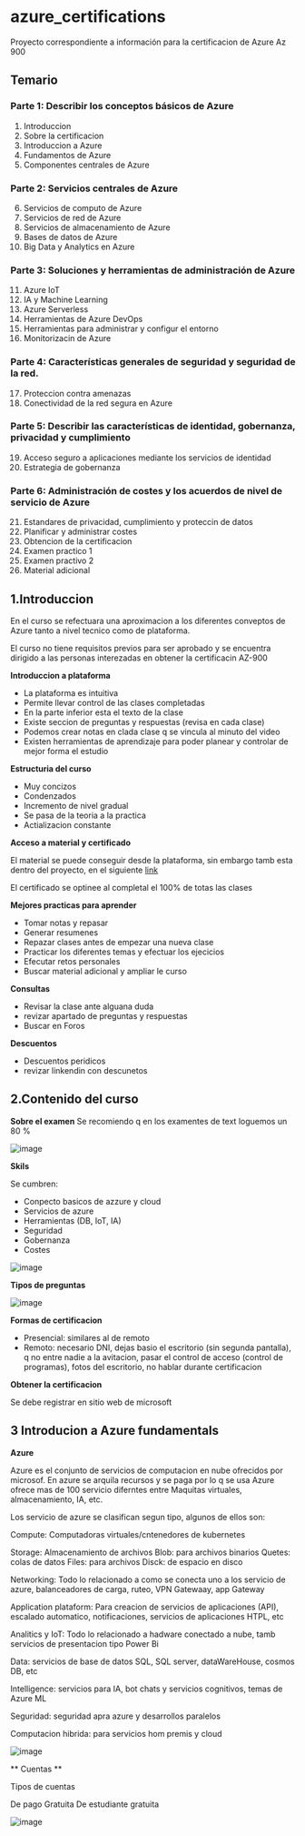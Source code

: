 # azure_certifications
Proyecto correspondiente a información para la certificacion de Azure Az 900

## Temario

### Parte 1: Describir los conceptos básicos de Azure


 1. Introduccion
 2. Sobre la certificacion
 3. Introduccion a Azure
 4. Fundamentos de Azure
 5. Componentes centrales de Azure

### Parte 2: Servicios centrales de Azure
 6. Servicios de computo de Azure
 7. Servicios de red de Azure
 8. Servicios de almacenamiento de Azure
 9. Bases de datos de Azure
 10. Big Data y Analytics en Azure

### Parte 3: Soluciones y herramientas de administración de Azure
 11. Azure IoT
 12. IA y Machine Learning
 13. Azure Serverless
 14. Herramientas de Azure DevOps
 15. Herramientas para administrar y configur el entorno
 16. Monitorizacin de Azure

### Parte 4: Características generales de seguridad y seguridad de la red.
 17. Proteccion contra amenazas
 18. Conectividad de la red segura en Azure

### Parte 5: Describir las características de identidad, gobernanza, privacidad y cumplimiento
 19. Acceso seguro a aplicaciones mediante los servicios de identidad
 20. Estrategia de gobernanza

### Parte 6: Administración de costes y los acuerdos de nivel de servicio de Azure
 21. Estandares de privacidad, cumplimiento y proteccin de datos
 22. Planificar y administrar costes
 23. Obtencion de la certificacion
 24. Examen practico 1
 25. Examen practivo 2
 26. Material adicional



## 1.Introduccion

En el curso se refectuara una aproximacion a los diferentes conveptos de Azure tanto a nivel tecnico como de plataforma.

El curso no tiene requisitos previos para ser aprobado y se encuentra dirigido a las personas interezadas en obtener la certificacin AZ-900


**Introduccion a plataforma**

- La plataforma es intuitiva
- Permite llevar control de las clases completadas
- En la parte inferior esta el texto de la clase
- Existe seccion de preguntas y respuestas (revisa en cada clase)
- Podemos crear notas en clada clase q se vincula al minuto del video
- Existen herramientas de aprendizaje para poder planear y controlar de mejor forma el estudio

**Estructuria del curso**

- Muy concizos
- Condenzados
- Incremento de nivel gradual
- Se pasa de la teoria a la practica
- Actializacion constante

**Acceso a material y certificado**

El material se puede conseguir desde la plataforma, sin embargo tamb esta dentro del proyecto, en el siguiente [link](https://github.com/vmjaramillo1/azure_certifications/blob/main/AZ_900/materiales/Presentacion_Curso_AZ-900.pdf)

El certificado se optinee al completal el 100% de totas las clases

**Mejores practicas para aprender**

- Tomar notas y repasar
- Generar resumenes
- Repazar clases antes de empezar una nueva clase
- Practicar los diferentes temas y efectuar los ejecicios
- Efecutar retos personales
- Buscar material adicional y ampliar le curso

**Consultas**

- Revisar la clase ante alguana duda
- revizar apartado de preguntas y respuestas
- Buscar en Foros


**Descuentos**

- Descuentos peridicos
- revizar linkendin con descunetos


## 2.Contenido del curso

**Sobre el examen**
Se recomiendo q en los examentes de text loguemos un 80 %

![image](https://user-images.githubusercontent.com/6383659/231333219-bf15d773-4d5d-4188-a03d-d3ad27f86ca0.png)

**Skils**

Se cumbren:

- Conpecto basicos de azzure y cloud
- Servicios de azure
- Herramientas (DB, IoT, IA)
- Seguridad
- Gobernanza
- Costes

![image](https://user-images.githubusercontent.com/6383659/231335647-51cff38d-7c38-453c-b3cc-28abe735ab61.png)



**Tipos de preguntas**

![image](https://user-images.githubusercontent.com/6383659/231337694-56721cc4-b41f-4b8b-a32d-1f067ac4acd1.png)


**Formas de certificacion**

- Presencial: similares al de remoto
- Remoto: necesario DNI, dejas basio el escritorio (sin segunda pantalla), q no entre nadie a la avitacion, pasar el control de acceso (control de programas), fotos del escritorio, no hablar durante certificacion

**Obtener la certificacion**

Se debe registrar en sitio web de microsoft

## 3 Introducion a Azure fundamentals

**Azure**

Azure es el conjunto de servicios de computacion en nube ofrecidos por microsof.
En azure se arquila recursos y se paga por lo q se usa
Azure ofrece mas de 100 servicio diferntes entre Maquitas virtuales, almacenamiento, IA, etc.

Los servicio de azure se clasifican segun tipo, algunos de ellos son:



Compute: Computadoras virtuales/cntenedores de kubernetes

Storage: Almacenamiento de archivos 
  Blob: para archivos binarios
  Quetes: colas de datos
  Files:  para archivos
  Disck: de espacio en disco

Networking: Todo lo relacionado a como se conecta uno a los servicio de azure, balanceadores de carga, ruteo, VPN Gatewaay, app Gateway

Application plataform: Para creacion de servicios de aplicaciones (API), escalado automatico, notificaciones, servicios de aplicaciones HTPL, etc

Analitics y IoT: Todo lo relacionado a hadware conectado a nube, tamb servicios de presentacion tipo Power Bi

Data: servicios de base de datos SQL, SQL server, dataWareHouse, cosmos DB, etc

Intelligence: servicios para IA, bot chats y servicios cognitivos, temas de Azure ML

Seguridad: seguridad apra azure y desarrollos paralelos

Computacion hibrida: para servicios hom premis y cloud


![image](https://user-images.githubusercontent.com/6383659/233551308-91be0f43-915f-4509-b5ca-6d145abd7425.png)



** Cuentas **

Tipos de cuentas

 De pago
 Gratuita
 De estudiante gratuita
 
 ![image](https://user-images.githubusercontent.com/6383659/233551490-d5c40df2-7088-43c7-af85-4124ab167d8c.png)

